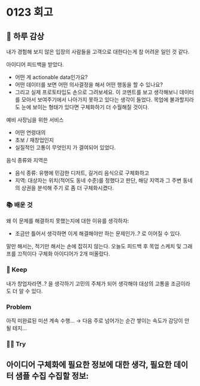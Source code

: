 # 0123 회고

## 🌅 하루 감상
내가 경험해 보지 않은 입장의 사람들을 고객으로 대한다는게 참 어려운 일인 것 같다.

아이디어 피드백을 받았다.
* 어떤 게 actionable data인가요? 
* 어떤 데이터를 보면 어떤 의사결정을 해서 어떤 행동을 할 수 있나요?
* 그리고 실제 프로토타입도 손으로 그려보세요.
이 코멘트를 보고 생각해보니 데이터를 모아서 보여주기에서 나아가지 못하고 있다는 생각이 들었다.
목업에 불과할지라도 눈에 보이는 형태가 있다면 구체화하기 더 수월해질 것이다.


예비 사장님을 위한 서비스
- 어떤 연령대의 
- 초보 / 재창업인지
- 실질적인 고통이 무엇인지
가 결여되어 있었다. 

음식 종류와 지역은
- 음식 종류: 유행에 민감한 디저트, 길거리 음식으로 구체화하고
- 지역: 대상자는 위치(적어도 동네 수준)를 정했다고 판단, 해당 지역과 그 주변 동네의 상권을 분석해 주기
로 좀 더 구체화시켰다.

### 📚 배운 것
왜 이 문제를 해결하지 못했는지에 대한 이유를 생각하자:
* 조금만 틀어서 생각하면 이게 해결해야만 하는 문제인가..? 로 이어질 수 있다.

말만 해서는, 적기만 해서는 손에 잡히지 않는다.
오늘도 피드백 후 목업 스케치 및 그래프를 끄적이다 구체화 아이디어가 2개 떠올랐다.


### 💾 Keep
내가 창업자라면..? 을 생각하기
고민의 주체가 되어 생각해야 대상의 고통을 조금이라도 더 알 수 있다.

### Problem
아직 미완료된 미션 계속 수행... → 다음 주로 넘어가는 순간 쌓이는 속도가 감당이 안 될 테지...


### 🏃‍♂️ Try
아이디어 구체화에 필요한 정보에 대한 생각, 필요한 데이터 샘플 수집
수집할 정보:
- 